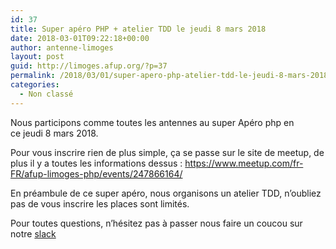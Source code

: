 ```yaml
---
id: 37
title: Super apéro PHP + atelier TDD le jeudi 8 mars 2018
date: 2018-03-01T09:22:18+00:00
author: antenne-limoges
layout: post
guid: http://limoges.afup.org/?p=37
permalink: /2018/03/01/super-apero-php-atelier-tdd-le-jeudi-8-mars-2018/
categories:
  - Non classé
---
```

Nous participons comme toutes les antennes au super Apéro php en ce jeudi 8 mars 2018.

Pour vous inscrire rien de plus simple, ça se passe sur le site de meetup, de plus il y a toutes les informations dessus : <https://www.meetup.com/fr-FR/afup-limoges-php/events/247866164/>

En préambule de ce super apéro, nous organisons un atelier TDD, n&rsquo;oubliez pas de vous inscrire les places sont limités.

Pour toutes questions, n&rsquo;hésitez pas à passer nous faire un coucou sur notre [slack](http://bit.ly/slkLim)